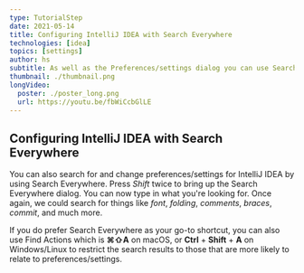 ```yaml
---
type: TutorialStep
date: 2021-05-14
title: Configuring IntelliJ IDEA with Search Everywhere
technologies: [idea]
topics: [settings]
author: hs
subtitle: As well as the Preferences/settings dialog you can use Search Everywhere to make IntelliJ IDEA your own 
thumbnail: ./thumbnail.png
longVideo:
  poster: ./poster_long.png
  url: https://youtu.be/fbWiCcbGlLE
---
```


## Configuring IntelliJ IDEA with Search Everywhere
You can also search for and change preferences/settings for IntelliJ IDEA by using Search Everywhere. Press *Shift* twice to bring up the Search Everywhere dialog. You can now type in what you're looking for. Once again, we could search for things like _font_, _folding_, _comments_, _braces_, _commit_, and much more. 

If you do prefer Search Everywhere as your go-to shortcut, you can also use Find Actions which is **⌘⇧A** on macOS, or **Ctrl** + **Shift** + **A** on Windows/Linux to restrict the search results to those that are more likely to relate to preferences/settings. 